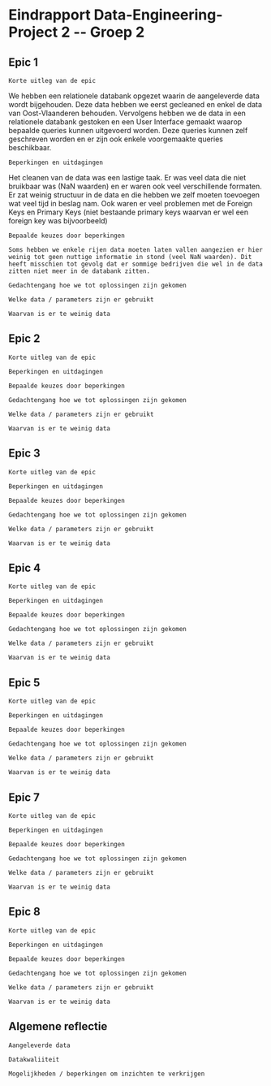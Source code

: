 # Eindrapport Data-Engineering-Project 2 -- Groep 2

## Epic 1

`Korte uitleg van de epic`

We hebben een relationele databank opgezet waarin de aangeleverde data wordt bijgehouden. Deze data hebben we eerst gecleaned en enkel de data van Oost-Vlaanderen behouden. Vervolgens hebben we de data in een relationele databank gestoken en een User Interface gemaakt waarop bepaalde queries kunnen uitgevoerd worden. Deze queries kunnen zelf geschreven worden en er zijn ook enkele voorgemaakte queries beschikbaar.

`Beperkingen en uitdagingen`

Het cleanen van de data was een lastige taak. Er was veel data die niet bruikbaar was (NaN waarden) en er waren ook veel verschillende formaten. Er zat weinig structuur in de data en die hebben we zelf moeten toevoegen wat veel tijd in beslag nam. Ook waren er veel problemen met de Foreign Keys en Primary Keys (niet bestaande primary keys waarvan er wel een foreign key was bijvoorbeeld)

`Bepaalde keuzes door beperkingen`

```Text
Soms hebben we enkele rijen data moeten laten vallen aangezien er hier weinig tot geen nuttige informatie in stond (veel NaN waarden). Dit heeft misschien tot gevolg dat er sommige bedrijven die wel in de data zitten niet meer in de databank zitten.
```

`Gedachtengang hoe we tot oplossingen zijn gekomen`

`Welke data / parameters zijn er gebruikt`

`Waarvan is er te weinig data`

## Epic 2

`Korte uitleg van de epic`

`Beperkingen en uitdagingen`

`Bepaalde keuzes door beperkingen`

`Gedachtengang hoe we tot oplossingen zijn gekomen`

`Welke data / parameters zijn er gebruikt`

`Waarvan is er te weinig data`

## Epic 3

`Korte uitleg van de epic`

`Beperkingen en uitdagingen`

`Bepaalde keuzes door beperkingen`

`Gedachtengang hoe we tot oplossingen zijn gekomen`

`Welke data / parameters zijn er gebruikt`

`Waarvan is er te weinig data`

## Epic 4

`Korte uitleg van de epic`

`Beperkingen en uitdagingen`

`Bepaalde keuzes door beperkingen`

`Gedachtengang hoe we tot oplossingen zijn gekomen`

`Welke data / parameters zijn er gebruikt`

`Waarvan is er te weinig data`

## Epic 5

`Korte uitleg van de epic`

`Beperkingen en uitdagingen`

`Bepaalde keuzes door beperkingen`

`Gedachtengang hoe we tot oplossingen zijn gekomen`

`Welke data / parameters zijn er gebruikt`

`Waarvan is er te weinig data`

## Epic 7

`Korte uitleg van de epic`

`Beperkingen en uitdagingen`

`Bepaalde keuzes door beperkingen`

`Gedachtengang hoe we tot oplossingen zijn gekomen`

`Welke data / parameters zijn er gebruikt`

`Waarvan is er te weinig data`

## Epic 8

`Korte uitleg van de epic`

`Beperkingen en uitdagingen`

`Bepaalde keuzes door beperkingen`

`Gedachtengang hoe we tot oplossingen zijn gekomen`

`Welke data / parameters zijn er gebruikt`

`Waarvan is er te weinig data`

## Algemene reflectie

`Aangeleverde data`

`Datakwaliiteit`

`Mogelijkheden / beperkingen om inzichten te verkrijgen`
